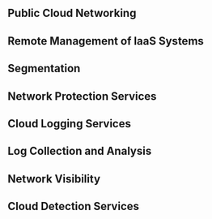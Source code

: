 ## Public Cloud Networking
## Remote Management of IaaS Systems
## Segmentation
## Network Protection Services
## Cloud Logging Services
## Log Collection and Analysis
## Network Visibility
## Cloud Detection Services
